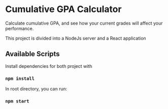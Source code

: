 # Cumulative GPA Calculator
Calculate cumulative GPA, and see how your current grades will affect your performance.

This project is divided into a NodeJs server and a React application

## Available Scripts

Install dependencies for both project with

### `npm install`

In root directory, you can run:

### `npm start`
